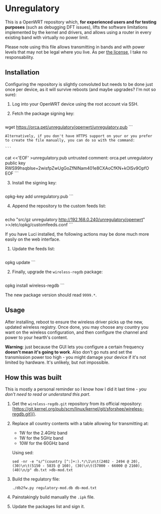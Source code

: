 Unregulatory
============

This is a OpenWRT repository which, **for experienced users and for testing purposes** (such as debugging DFT issues), lifts the software limitations implemented by the kernel and drivers, and allows using a router in every existing band with virtually no power limit.

Please note using this file allows transmitting in bands and with power levels that may not be legal where you live. As per [the license](/#license), I take no responsability.

Installation
------------

Configuring the repository is slightly convoluted but needs to be done just once per device, as it will survive reboots (and maybe upgrades? I'm not so sure):

1. Log into your OpenWRT device using the root account via SSH.
2. Fetch the package signing key:

	```
wget https://orca.pet/unregulatory/openwrt/unregulatory.pub
	```

	Alternatively, if you don't have HTTPS support on your or you prefer to create the file manually, you can do so with the command:

	```
cat <<'EOF' >unregulatory.pub
untrusted comment: orca.pet unregulatory public key
RWS99hsqblse+2wisfpZwUgGoZfNlNam401e8CXAoCfKN+kOlSv9OpfO
EOF
	```

3. Install the signing key:

	```
opkg-key add unregulatory.pub
	```

4. Append the repository to the custom feeds list:

	```
echo "src/gz unregulatory http://192.168.0.240/unregulatory/openwrt" >>/etc/opkg/customfeeds.conf
	```

If you have Luci installed, the following actions may be done much more easily on the web interface.

1. Update the feeds list:

	```
opkg update
	```

2. Finally, upgrade the `wireless-regdb` package:

	```
opkg install wireless-regdb
	```

The new package version should read `9999.*`.

Usage
-----

After installing, reboot to ensure the wireless driver picks up the new, updated wireless registry. Once done, you may choose any country you want on the wireless configuration, and then configure the channel and power to your hearth's content.

**Warning**: just because the GUI lets you configure a certain frequency **doesn't mean it's going to work**. Also don't go nuts and set the transmission power too high - you might damage your device if it's not limited by hardware. It's unlikely, but not impossible.

How this was built
------------------

This is mostly a personal reminder so I know how I did it last time - _you don't need to read or understand this part_.

1. Get the `wireless-regdb.git` repository from its official repository: [https://git.kernel.org/pub/scm/linux/kernel/git/sforshee/wireless-regdb.git]().

2. Replace all country contents with a table allowing for transmitting at:
	* 1W for the 2.4GHz band
	* 1W for the 5GHz band
	* 10W for the 60GHz band

	Using sed:
	```
	sed -nr -e "s/^(country [^:]+:).*/\1\n\t(2402 - 2494 @ 20), (30)\n\t(5150 - 5835 @ 160), (30)\n\t(57000 - 66000 @ 2160), (40)\n/p" db.txt >db-mod.txt
	```

3. Build the regulatory file:

	```
	./db2fw.py regulatory-mod.db db-mod.txt
	```

4. Painstakingly build manually the `.ipk` file.
5. Update the packages list and sign it.
